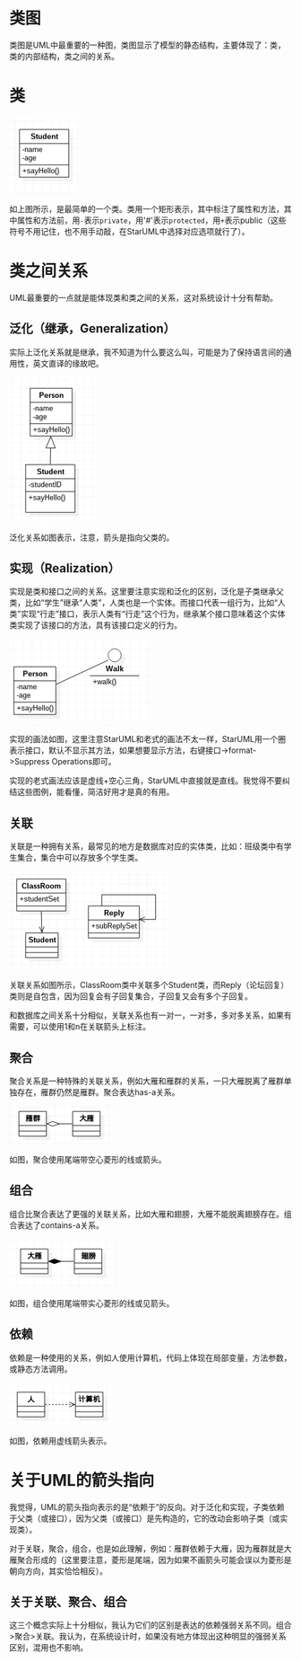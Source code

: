 # 类图

类图是UML中最重要的一种图，类图显示了模型的静态结构，主要体现了：类，类的内部结构，类之间的关系。

# 类

![](res/1.png)

如上图所示，是最简单的一个类。类用一个矩形表示，其中标注了属性和方法，其中属性和方法前，用`-`表示`private`，用'#'表示`protected`，用`+`表示public（这些符号不用记住，也不用手动敲，在StarUML中选择对应选项就行了）。

# 类之间关系

UML最重要的一点就是能体现类和类之间的关系，这对系统设计十分有帮助。

## 泛化（继承，Generalization）

实际上泛化关系就是继承，我不知道为什么要这么叫，可能是为了保持语言间的通用性，英文直译的缘故吧。

![](res/2.png)

泛化关系如图表示，注意，箭头是指向父类的。

## 实现（Realization）

实现是类和接口之间的关系。这里要注意实现和泛化的区别，泛化是子类继承父类，比如“学生”继承“人类”，人类也是一个实体。而接口代表一组行为，比如“人类”实现“行走”接口，表示人类有“行走”这个行为，继承某个接口意味着这个实体类实现了该接口的方法，具有该接口定义的行为。

![](res/3.png)

实现的画法如图，这里注意StarUML和老式的画法不太一样，StarUML用一个圈表示接口，默认不显示其方法，如果想要显示方法，右键接口->format->Suppress Operations即可。

实现的老式画法应该是虚线+空心三角，StarUML中直接就是直线。我觉得不要纠结这些图例，能看懂，简洁好用才是真的有用。

## 关联

关联是一种拥有关系，最常见的地方是数据库对应的实体类，比如：班级类中有学生集合，集合中可以存放多个学生类。

![](res/4.png)

关联关系如图所示，ClassRoom类中关联多个Student类，而Reply（论坛回复）类则是自包含，因为回复会有子回复集合，子回复又会有多个子回复。

和数据库之间关系十分相似，关联关系也有一对一，一对多，多对多关系，如果有需要，可以使用1和n在关联箭头上标注。

## 聚合

聚合关系是一种特殊的关联关系，例如大雁和雁群的关系，一只大雁脱离了雁群单独存在，雁群仍然是雁群。聚合表达has-a关系。

![](res/5.png)

如图，聚合使用尾端带空心菱形的线或箭头。

## 组合

组合比聚合表达了更强的关联关系，比如大雁和翅膀，大雁不能脱离翅膀存在。组合表达了contains-a关系。

![](res/6.png)

如图，组合使用尾端带实心菱形的线或见箭头。

## 依赖

依赖是一种使用的关系，例如人使用计算机，代码上体现在局部变量，方法参数，或静态方法调用。

![](res/7.png)

如图，依赖用虚线箭头表示。

# 关于UML的箭头指向

我觉得，UML的箭头指向表示的是“依赖于”的反向。对于泛化和实现，子类依赖于父类（或接口），因为父类（或接口）是先构造的，它的改动会影响子类（或实现类）。

对于关联，聚合，组合，也是如此理解，例如：雁群依赖于大雁，因为雁群就是大雁聚合形成的（这里要注意，菱形是尾端，因为如果不画箭头可能会误以为菱形是朝向方向，其实恰恰相反）。

## 关于关联、聚合、组合

这三个概念实际上十分相似，我认为它们的区别是表达的依赖强弱关系不同。组合&gt;聚合&gt;关联。我认为，在系统设计时，如果没有地方体现出这种明显的强弱关系区别，混用也不影响。
